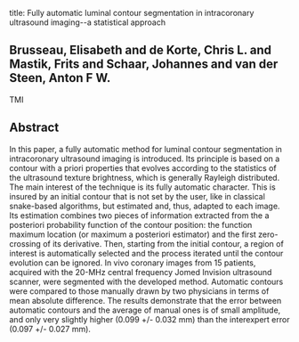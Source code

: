 title: Fully automatic luminal contour segmentation in intracoronary ultrasound imaging--a statistical approach

## Brusseau, Elisabeth and de Korte, Chris L. and Mastik, Frits and Schaar, Johannes and van der Steen, Anton F W.
TMI


## Abstract
In this paper, a fully automatic method for luminal contour segmentation in intracoronary ultrasound imaging is introduced. Its principle is based on a contour with a priori properties that evolves according to the statistics of the ultrasound texture brightness, which is generally Rayleigh distributed. The main interest of the technique is its fully automatic character. This is insured by an initial contour that is not set by the user, like in classical snake-based algorithms, but estimated and, thus, adapted to each image. Its estimation combines two pieces of information extracted from the a posteriori probability function of the contour position: the function maximum location (or maximum a posteriori estimator) and the first zero-crossing of its derivative. Then, starting from the initial contour, a region of interest is automatically selected and the process iterated until the contour evolution can be ignored. In vivo coronary images from 15 patients, acquired with the 20-MHz central frequency Jomed Invision ultrasound scanner, were segmented with the developed method. Automatic contours were compared to those manually drawn by two physicians in terms of mean absolute difference. The results demonstrate that the error between automatic contours and the average of manual ones is of small amplitude, and only very slightly higher (0.099 +/- 0.032 mm) than the interexpert error (0.097 +/- 0.027 mm).

